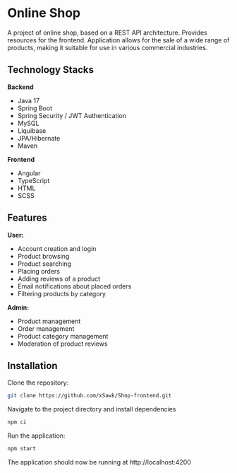 
# Online Shop

A project of online shop, based on a REST API architecture. Provides resources for the frontend. Application allows for the sale of a wide range of products, making it suitable for use in various commercial industries. 


## Technology Stacks

**Backend**

- Java 17
- Spring Boot
- Spring Security / JWT Authentication
- MySQL
- Liquibase
- JPA/Hibernate
- Maven 

**Frontend**

- Angular
- TypeScript
- HTML
- SCSS


## Features

**User:**                         

- Account creation and login
- Product browsing 
- Product searching
- Placing orders
- Adding reviews of a product
- Email notifications about placed orders
- Filtering products by category


**Admin:**

- Product management
- Order management
- Product category management
- Moderation of product reviews

## Installation

Clone the repository:
```sh
git clone https://github.com/xSawk/Shop-frontend.git
```
Navigate to the project directory and install dependencies
```sh
npm ci
```  
Run the application:
```sh
npm start
```  
The application should now be running at http://localhost:4200


